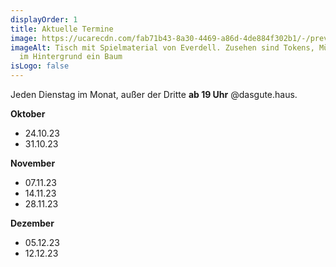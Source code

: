 ```yaml
---
displayOrder: 1
title: Aktuelle Termine
image: https://ucarecdn.com/fab71b43-8a30-4469-a86d-4de884f302b1/-/preview/-/enhance/63/
imageAlt: Tisch mit Spielmaterial von Everdell. Zusehen sind Tokens, Münzen und
  im Hintergrund ein Baum
isLogo: false
---
```

Jeden Dienstag im Monat, außer der Dritte **ab 19 Uhr** @dasgute.haus.

**Oktober**

* 24.10.23
* 31.10.23

**November**

* 07.11.23
* 14.11.23
* 28.11.23

**Dezember**

* 05.12.23
* 12.12.23